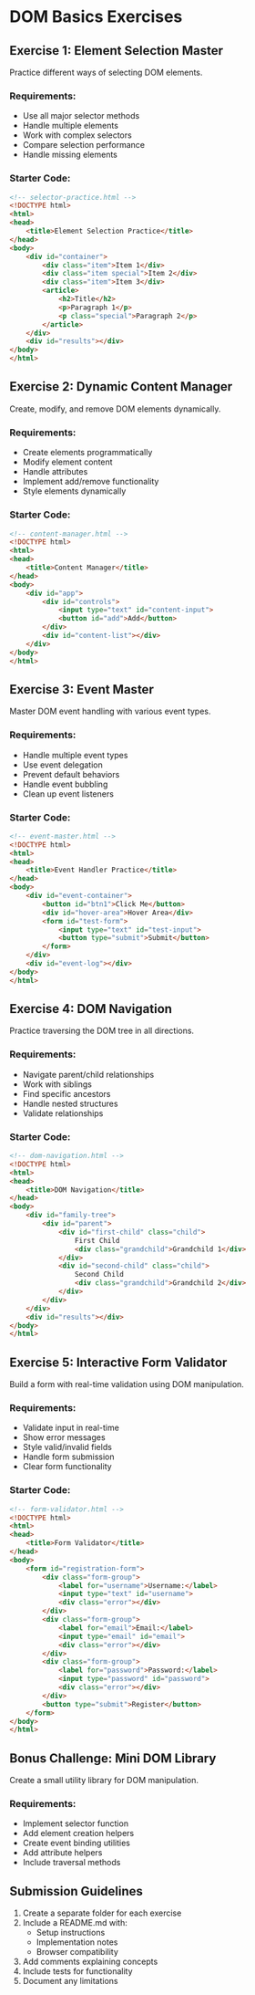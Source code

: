 # DOM Basics Exercises

## Exercise 1: Element Selection Master
Practice different ways of selecting DOM elements.

### Requirements:
- Use all major selector methods
- Handle multiple elements
- Work with complex selectors
- Compare selection performance
- Handle missing elements

### Starter Code:
```html
<!-- selector-practice.html -->
<!DOCTYPE html>
<html>
<head>
    <title>Element Selection Practice</title>
</head>
<body>
    <div id="container">
        <div class="item">Item 1</div>
        <div class="item special">Item 2</div>
        <div class="item">Item 3</div>
        <article>
            <h2>Title</h2>
            <p>Paragraph 1</p>
            <p class="special">Paragraph 2</p>
        </article>
    </div>
    <div id="results"></div>
</body>
</html>
```

## Exercise 2: Dynamic Content Manager
Create, modify, and remove DOM elements dynamically.

### Requirements:
- Create elements programmatically
- Modify element content
- Handle attributes
- Implement add/remove functionality
- Style elements dynamically

### Starter Code:
```html
<!-- content-manager.html -->
<!DOCTYPE html>
<html>
<head>
    <title>Content Manager</title>
</head>
<body>
    <div id="app">
        <div id="controls">
            <input type="text" id="content-input">
            <button id="add">Add</button>
        </div>
        <div id="content-list"></div>
    </div>
</body>
</html>
```

## Exercise 3: Event Master
Master DOM event handling with various event types.

### Requirements:
- Handle multiple event types
- Use event delegation
- Prevent default behaviors
- Handle event bubbling
- Clean up event listeners

### Starter Code:
```html
<!-- event-master.html -->
<!DOCTYPE html>
<html>
<head>
    <title>Event Handler Practice</title>
</head>
<body>
    <div id="event-container">
        <button id="btn1">Click Me</button>
        <div id="hover-area">Hover Area</div>
        <form id="test-form">
            <input type="text" id="test-input">
            <button type="submit">Submit</button>
        </form>
    </div>
    <div id="event-log"></div>
</body>
</html>
```

## Exercise 4: DOM Navigation
Practice traversing the DOM tree in all directions.

### Requirements:
- Navigate parent/child relationships
- Work with siblings
- Find specific ancestors
- Handle nested structures
- Validate relationships

### Starter Code:
```html
<!-- dom-navigation.html -->
<!DOCTYPE html>
<html>
<head>
    <title>DOM Navigation</title>
</head>
<body>
    <div id="family-tree">
        <div id="parent">
            <div id="first-child" class="child">
                First Child
                <div class="grandchild">Grandchild 1</div>
            </div>
            <div id="second-child" class="child">
                Second Child
                <div class="grandchild">Grandchild 2</div>
            </div>
        </div>
    </div>
    <div id="results"></div>
</body>
</html>
```

## Exercise 5: Interactive Form Validator
Build a form with real-time validation using DOM manipulation.

### Requirements:
- Validate input in real-time
- Show error messages
- Style valid/invalid fields
- Handle form submission
- Clear form functionality

### Starter Code:
```html
<!-- form-validator.html -->
<!DOCTYPE html>
<html>
<head>
    <title>Form Validator</title>
</head>
<body>
    <form id="registration-form">
        <div class="form-group">
            <label for="username">Username:</label>
            <input type="text" id="username">
            <div class="error"></div>
        </div>
        <div class="form-group">
            <label for="email">Email:</label>
            <input type="email" id="email">
            <div class="error"></div>
        </div>
        <div class="form-group">
            <label for="password">Password:</label>
            <input type="password" id="password">
            <div class="error"></div>
        </div>
        <button type="submit">Register</button>
    </form>
</body>
</html>
```

## Bonus Challenge: Mini DOM Library
Create a small utility library for DOM manipulation.

### Requirements:
- Implement selector function
- Add element creation helpers
- Create event binding utilities
- Add attribute helpers
- Include traversal methods

## Submission Guidelines
1. Create a separate folder for each exercise
2. Include a README.md with:
   - Setup instructions
   - Implementation notes
   - Browser compatibility
3. Add comments explaining concepts
4. Include tests for functionality
5. Document any limitations